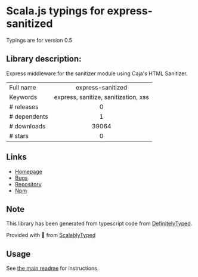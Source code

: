 
# Scala.js typings for express-sanitized

Typings are for version 0.5

## Library description:
Express middleware for the sanitizer module using Caja's HTML Sanitizer.

|                    |                 |
| ------------------ | :-------------: |
| Full name          | express-sanitized |
| Keywords           | express, sanitize, sanitization, xss |
| # releases         | 0 |
| # dependents       | 1 |
| # downloads        | 39064 |
| # stars            | 0 |

## Links
- [Homepage](https://github.com/askhogan/express-sanitized)
- [Bugs](https://github.com/askhogan/express-sanitized/issues)
- [Repository](https://github.com/askhogan/express-sanitized)
- [Npm](https://www.npmjs.com/package/express-sanitized)
    


## Note
This library has been generated from typescript code from [DefinitelyTyped](https://definitelytyped.org).

Provided with :purple_heart: from [ScalablyTyped](https://github.com/oyvindberg/ScalablyTyped)

## Usage
See [the main readme](../../readme.md) for instructions.


